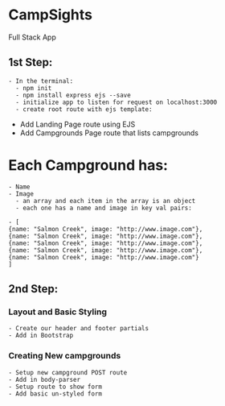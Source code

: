 # CampSights
Full Stack App


## 1st Step:

    - In the terminal:
      - npm init
      - npm install express ejs --save
      - initialize app to listen for request on localhost:3000
      - create root route with ejs template:

- Add Landing Page route using EJS
- Add Campgrounds Page route that lists campgrounds

# Each Campground has:
    - Name
    - Image
      - an array and each item in the array is an object
      - each one has a name and image in key val pairs:

    - [
    {name: "Salmon Creek", image: "http://www.image.com"},
    {name: "Salmon Creek", image: "http://www.image.com"},
    {name: "Salmon Creek", image: "http://www.image.com"},
    {name: "Salmon Creek", image: "http://www.image.com"},
    {name: "Salmon Creek", image: "http://www.image.com"}
    ]


## 2nd Step:

### Layout and Basic Styling

    - Create our header and footer partials
    - Add in Bootstrap

### Creating New campgrounds

    - Setup new campground POST route
    - Add in body-parser
    - Setup route to show form
    - Add basic un-styled form 
